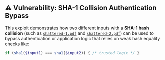## ⚠️ Vulnerability: SHA-1 Collision Authentication Bypass

This exploit demonstrates how two different inputs with a **SHA-1 hash collision** (such as [`shattered-1.pdf`](https://shattered.io/static/shattered-1.pdf) and [`shattered-2.pdf`](https://shattered.io/static/shattered-2.pdf)) can be used to bypass authentication or application logic that relies on weak hash equality checks like:

```php
if (sha1($input1) === sha1($input2)) { /* trusted logic */ }
```
